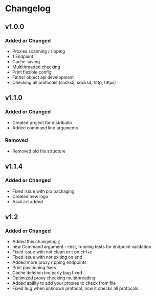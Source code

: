 # Changelog

## v1.0.0

### Added or Changed
- Proxies scanning / ripping
- 1 Endpoint
- Cache saving
- Multithreaded checking
- Print flexible config
- Father object api development
- Checking all protocols (socks5, socks4, http, https)

## v1.1.0

### Added or Changed
- Created project for distributin
- Added command line arguments

### Removed

- Removed old file structure

## v1.1.4

### Added or Changed
- Fixed issue with pip packaging
- Created new logo
- Ascii art added

## v1.2

### Added or Changed
- Added this changelog ;)
- new Command argument --test, running tests for endpoint validation
- Fixed issue with not clean exit on ctrl+c
- Fixed issue with not exiting on end
- Added more proxy ripping endpoints
- Print positioning fixes
- Cache deletion too early bug fixed
- Optimized proxy checking multithreading
- Added ability to add your proxies to check from file
- Fixed bug when unknown protocol, now it checks all protocols